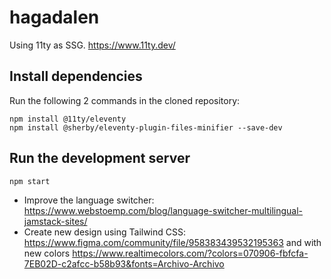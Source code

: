 # hagadalen
Using 11ty as SSG.
https://www.11ty.dev/

## Install dependencies

Run the following 2 commands in the cloned repository:
```
npm install @11ty/eleventy
npm install @sherby/eleventy-plugin-files-minifier --save-dev
```

## Run the development server

```
npm start
```

- Improve the language switcher: https://www.webstoemp.com/blog/language-switcher-multilingual-jamstack-sites/
- Create new design using Tailwind CSS: https://www.figma.com/community/file/958383439532195363 and with new colors https://www.realtimecolors.com/?colors=070906-fbfcfa-7EB02D-c2afcc-b58b93&fonts=Archivo-Archivo
